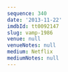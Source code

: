 ```yaml
---
sequence: 340
date: '2013-11-22'
imdbId: tt0092147
slug: vamp-1986
venue: null
venueNotes: null
medium: Netflix
mediumNotes: null
---
```


